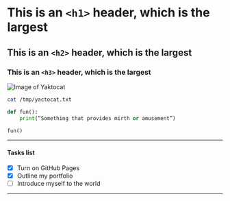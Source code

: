 # This is an `<h1>` header, which is the largest

## This is an `<h2>` header, which is the largest

### This is an `<h3>` header, which is the largest

![Image of Yaktocat](https://octodex.github.com/images/yaktocat.png)

```sh
cat /tmp/yactocat.txt
```

```python
def fun():
    print(“Something that provides mirth or amusement”)

fun()
```

---

#### Tasks list
- [x] Turn on GitHub Pages
- [x] Outline my portfolio
- [ ] Introduce myself to the world

---
